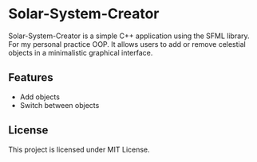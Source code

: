 # Solar-System-Creator

Solar-System-Creator is a simple C++ application using the SFML library. For my personal practice OOP. It allows users to add or remove celestial objects in a minimalistic graphical interface.
## Features
 -   Add objects
 -   Switch between objects

## License

This project is licensed under MIT License.
